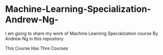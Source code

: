# Machine-Learning-Specialization-Andrew-Ng-

I am going to share my work of Machine Learning Specialization course By Andrew Ng in this repository

This Course Has Thre Courses
